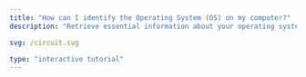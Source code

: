 ```yaml
---
title: "How can I identify the Operating System (OS) on my computer?"
description: "Retrieve essential information about your operating system."

svg: /circuit.svg

type: "interactive tutorial"
---
```

